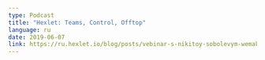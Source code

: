 ```yaml
---
type: Podcast
title: "Hexlet: Teams, Control, Offtop"
language: ru
date: 2019-06-07
link: https://ru.hexlet.io/blog/posts/vebinar-s-nikitoy-sobolevym-wemake-services-komandnaya-razrabotka-i-eyo-kontrol
---
```

